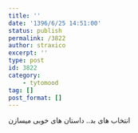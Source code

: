 ```yaml
---
title: ''
date: '1396/6/25 14:51:00'
status: publish
permalink: /3822
author: straxico
excerpt: ''
type: post
id: 3822
category:
    - tytomood
tag: []
post_format: []
---
```

انتخاب های بد.. داستان های خوبی میسازن